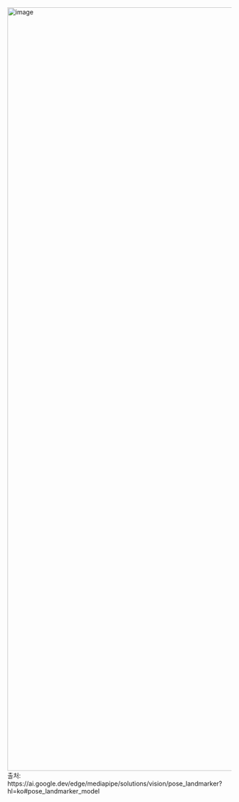 <img width="1446" height="1712" alt="image" src="https://github.com/user-attachments/assets/00d53256-a1bf-44ed-898a-e07feff3463d" />
출처: https://ai.google.dev/edge/mediapipe/solutions/vision/pose_landmarker?hl=ko#pose_landmarker_model
